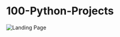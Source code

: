 # 100-Python-Projects
![Landing Page](https://redeem-innovations.com/wp-content/uploads/2025/04/100_python_project.jpg)
